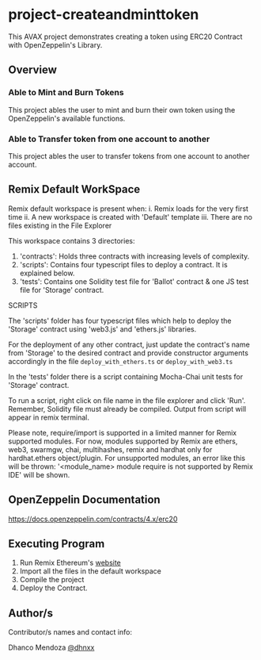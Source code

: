 # project-createandminttoken

This AVAX project demonstrates creating a token using ERC20 Contract with OpenZeppelin's Library.

## Overview

### Able to Mint and Burn Tokens

This project ables the user to mint and burn their own token using the OpenZeppelin's available functions.

### Able to Transfer token from one account to another

This project ables the user to transfer tokens from one account to another account.

## Remix Default WorkSpace

Remix default workspace is present when:
i. Remix loads for the very first time
ii. A new workspace is created with 'Default' template
iii. There are no files existing in the File Explorer

This workspace contains 3 directories:

1. 'contracts': Holds three contracts with increasing levels of complexity.
2. 'scripts': Contains four typescript files to deploy a contract. It is explained below.
3. 'tests': Contains one Solidity test file for 'Ballot' contract & one JS test file for 'Storage' contract.

SCRIPTS

The 'scripts' folder has four typescript files which help to deploy the 'Storage' contract using 'web3.js' and 'ethers.js' libraries.

For the deployment of any other contract, just update the contract's name from 'Storage' to the desired contract and provide constructor arguments accordingly
in the file `deploy_with_ethers.ts` or `deploy_with_web3.ts`

In the 'tests' folder there is a script containing Mocha-Chai unit tests for 'Storage' contract.

To run a script, right click on file name in the file explorer and click 'Run'. Remember, Solidity file must already be compiled.
Output from script will appear in remix terminal.

Please note, require/import is supported in a limited manner for Remix supported modules.
For now, modules supported by Remix are ethers, web3, swarmgw, chai, multihashes, remix and hardhat only for hardhat.ethers object/plugin.
For unsupported modules, an error like this will be thrown: '<module_name> module require is not supported by Remix IDE' will be shown.

## OpenZeppelin Documentation

https://docs.openzeppelin.com/contracts/4.x/erc20

## Executing Program

1. Run Remix Ethereum's [website](remix.ethereum.org)
2. Import all the files in the default workspace
3. Compile the project
4. Deploy the Contract.

## Author/s

Contributor/s names and contact info:

Dhanco Mendoza [@dhnxx](https://github.com/dhnxx)
